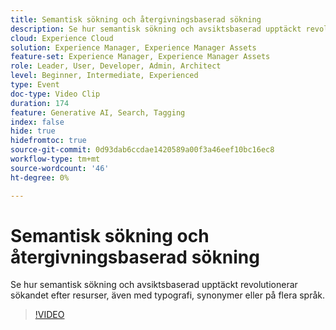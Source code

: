 ```yaml
---
title: Semantisk sökning och återgivningsbaserad sökning
description: Se hur semantisk sökning och avsiktsbaserad upptäckt revolutionerar sökandet efter resurser, även med typografi, synonymer eller på flera språk.
cloud: Experience Cloud
solution: Experience Manager, Experience Manager Assets
feature-set: Experience Manager, Experience Manager Assets
role: Leader, User, Developer, Admin, Architect
level: Beginner, Intermediate, Experienced
type: Event
doc-type: Video Clip
duration: 174
feature: Generative AI, Search, Tagging
index: false
hide: true
hidefromtoc: true
source-git-commit: 0d93dab6ccdae1420589a00f3a46eef10bc16ec8
workflow-type: tm+mt
source-wordcount: '46'
ht-degree: 0%

---
```



# Semantisk sökning och återgivningsbaserad sökning

Se hur semantisk sökning och avsiktsbaserad upptäckt revolutionerar sökandet efter resurser, även med typografi, synonymer eller på flera språk.

>[!VIDEO](https://video.tv.adobe.com/v/3459220/?learn=on&enablevpops)
